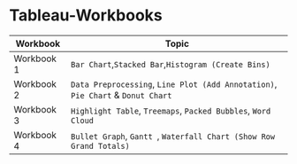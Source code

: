 # Tableau-Workbooks

| Workbook  | Topic |
| ------------- | ------------- |
| Workbook 1  | `Bar Chart`,`Stacked Bar`,`Histogram (Create Bins)`  |
| Workbook 2  | `Data Preprocessing`, `Line Plot (Add Annotation)`, `Pie Chart` & `Donut Chart` |
| Workbook 3  | `Highlight Table`, `Treemaps`, `Packed Bubbles`, `Word Cloud` |
| Workbook 4  | `Bullet Graph`, `Gantt `, `Waterfall Chart (Show Row Grand Totals)`  |

 
